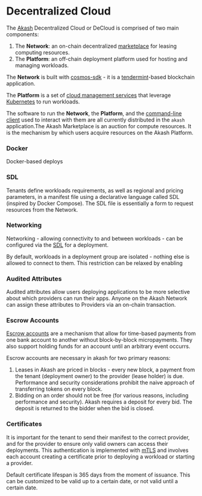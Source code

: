 # Decentralized Cloud

The [Akash](https://github.com/ovrclk/akash) Decentralized Cloud or DeCloud is comprised of two main components:

1. The **Network**: an on-chain decentralized [marketplace](marketplace.md) for leasing computing resources.
2. The **Platform**: an off-chain deployment platform used for hosting and managing workloads.

The **Network** is built with [cosmos-sdk](https://github.com/cosmos/cosmos-sdk) - it is a [tendermint](https://github.com/tendermint/tendermint)-based blockchain application.

The **Platform** is a set of [cloud management services](design.md#provider-services) that leverage [Kubernetes](https://kubernetes.io) to run workloads.

The software to run the **Network**, the **Platform**, and the [command-line client](../reference/general-commands.md) used to interact with them are all currently distributed in the `akash` application.The Akash Marketplace is an auction for compute resources. It is the mechanism by which users acquire resources on the Akash Platform.

### Docker

Docker-based deploys

### SDL

Tenants define workloads requirements, as well as regional and pricing parameters, in a manifest file using a declarative language called SDL \(inspired by Docker Compose\). The SDL file is essentially a form to request resources from the Network.

### Networking

Networking - allowing connectivity to and between workloads - can be configured via the [SDL](../reference/sdl.md) for a deployment.

By default, workloads in a deployment group are isolated - nothing else is allowed to connect to them. This restriction can be relaxed by enabling

### Audited Attributes

Audited attributes allow users deploying applications to be more selective about which providers can run their apps. Anyone on the Akash Network can assign these attributes to Providers via an on-chain transaction.

### Escrow Accounts

[Escrow accounts](escrow.md) are a mechanism that allow for time-based payments from one bank account to another without block-by-block micropayments. They also support holding funds for an account until an arbitrary event occurrs.

Escrow accounts are necessary in akash for two primary reasons:

1. Leases in Akash are priced in blocks - every new block, a payment from the tenant \(deployment owner\) to the provider \(lease holder\) is due. Performance and security considerations prohibit the naive approach of transferring tokens on every block.
2. Bidding on an order should not be free \(for various reasons, including performance and security\). Akash requires a deposit for every bid. The deposit is returned to the bidder when the bid is closed.

### Certificates

It is important for the tenant to send their manifest to the correct provider, and for the provider to ensure only valid owners can access their deployments. This authentication is implemented with [mTLS](mtls.md) and involves each account creating a certificate prior to deploying a workload or starting a provider.

Default certificate lifespan is 365 days from the moment of issuance. This can be customized to be valid up to a certain date, or not valid until a certain date.


